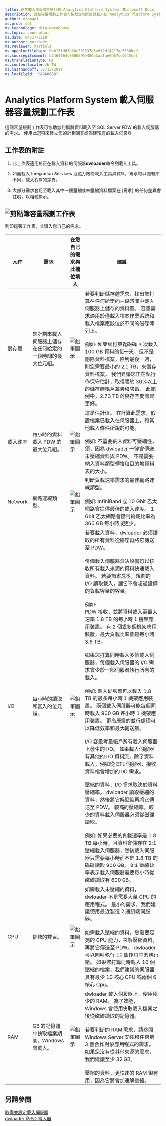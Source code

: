 ```yaml
---
title: 正在載入伺服器容量計劃-Analytics Platform System |Microsoft Docs
description: 這個容量規劃工作表可協助您判斷針對載入到 Analytics Platform System Parallel Data Warehouse 的資料載入伺服器的需求。 」
author: mzaman1
ms.prod: sql
ms.technology: data-warehouse
ms.topic: conceptual
ms.date: 04/17/2018
ms.author: murshedz
ms.reviewer: martinle
ms.openlocfilehash: 0bb15fdd3b20c538237b3e012df4217ad5568bad
ms.sourcegitcommit: b2464064c0566590e486a3aafae6d67ce2645cef
ms.translationtype: MT
ms.contentlocale: zh-TW
ms.lasthandoff: 07/15/2019
ms.locfileid: "67960669"
---
```

# <a name="loading-server-capacity-planning-worksheet-for-analytics-platform-system"></a>Analytics Platform System 載入伺服器容量規劃工作表
這個容量規劃工作表可協助您判斷將資料載入至 SQL Server PDW 的載入伺服器的需求。 使用此選項來建立您的計劃購買或佈建現有的載入伺服器。  
  
## <a name="worksheet-notes"></a>工作表的附註
  
1.  此工作表適用於正在載入資料的伺服器**dwloader**命令列載入工具。  
  
2.  如需載入 Integration Services 或協力廠商載入工具與資料，需求可以而有所不同，載入程序的差異。  
  
3.  大部分需求套用至載入其中一個壓縮或未壓縮資料檔案在 [需求] 的任何差異會註明，以粗體顯示。  
  
## <a name="clipboardmediaclipboard-iconpng-clipboard-capacity-planning-worksheet"></a>![剪貼簿](media/clipboard-icon.png "剪貼簿")容量規劃工作表  
  
列印這張工作表，並填入您自己的需求。  
  
|元件|需求|在您自己的需求與此欄位填入|建議|  
|-------------|---------------|--------------------------------------------------|-------------------|  
|儲存體|您計劃來載入伺服器上儲存在任何給定的一段時間的最大位元組。|![鉛筆圖示](media/pencil-icon.png "鉛筆圖示")|若要判斷儲存體需求，找出您打算在任何給定的一段時間中載入伺服器上儲存的資料量。  容量需求適用於僅載入檔案作業系統和載入檔案應該位於不同的磁碟陣列上。<br /><br />例如: 如果您打算從磁碟 3 次載入 100 GB 資料的每一天，但不是刪除資料檔案，直到最後一週，則您需要最小的 2.1 TB，來儲存資料檔案。 我們建議您正在執行作保守估計，取得關於 30%以上的儲存體帳戶差異和成長。  此範例中，2.73 TB 的儲存空間會是更好。|  
|載入速率|每小時的資料載入 PDW 的最大位元組。|![鉛筆圖示](media/pencil-icon.png "鉛筆圖示")|這是估計值。 在計算此需求，假設檔案已載入在伺服器上，和其他載入條件所說的可能。<br /><br />例如: 不需要納入資料可壓縮性，須，因為 dwloader 一律會傳送未壓縮資料與 PDW。 不是需要納入資料類型轉換和目的地資料表的大小。|  
|Network|網路連線類型。|![鉛筆圖示](media/pencil-icon.png "鉛筆圖示")|判斷負載速率需求的最佳網路連線類型。<br /><br />例如: InfiniBand 或 10 Gbit 乙太網路會提供最佳的載入速度。 1 Gbit 乙太網路會限制負載比率為 360 GB 每小時或更少。|  
|I/O|每小時的讀取和寫入的位元組。|![鉛筆圖示](media/pencil-icon.png "鉛筆圖示")|若要載入資料，dwloader 必須讀取的所有資料從磁碟再將它傳送至 PDW。<br /><br />每個載入伺服器無法設備可以接收所有載入來源的資料快速載入資料。 若要節省成本，規劃的 I/O 讀取載入，讓它不會超過設備的負載容量的容量。<br /><br />例如:<br />PDW 接收，並將資料載入至最大速率 1.8 TB 的每小時 1 機架應用裝置。 有 2 個或多個機架應用裝置，最大負載比率會是每小時 3.6 TB。<br /><br />如果您打算同時載入多個載入伺服器，每個載入伺服器的 I/O 需求會少於一部伺服器執行所有的載入。<br /><br />例如: 載入伺服器可以載入 1.8 TB 的最多每小時 1 機架應用裝置。 兩個載入伺服器可能每個同時載入 900 GB 每小時 1 機架應用裝置。 更高層級的並行處理可以降低效率和最大輸送量。<br /><br />I/O 容量考量帳戶所有載入伺服器上發生的 I/O。 如果載入伺服器有其他的 I/O 資料流，除了資料載入，例如從 ETL 伺服器，接收資料檔會增加的 I/O 需求。<br /><br />壓縮的資料，I/O 需求取決於資料壓縮率。 dwloader 讀取壓縮的資料，然後將它解壓縮再將它傳送至 PDW。 較高的壓縮率，較少的資料載入伺服器必須從磁碟讀取。<br /><br />例如: 如果必要的負載速率是 1.8 TB 每小時，且資料會儲存在 2:1 壓縮載入伺服器，然後載入伺服器只需要每小時而不是 1.8 TB 的磁碟讀取 900 GB。 3:1 壓縮比率表示載入伺服器需要每小時從磁碟讀取有 600 GB。|  
|CPU|插槽的數目。|![鉛筆圖示](media/pencil-icon.png "鉛筆圖示")|如需載入未壓縮的資料，dwloader 不是需要大量 CPU 的應用程式。  最小的需求，我們建議使用最近製造 2 通訊端伺服器。<br /><br />如需載入壓縮的資料，您需要足夠的 CPU 能力，來解壓縮資料，再將它傳送至 PDW。 dwloader 可以同時執行 10 個作用中的執行緒。 如果您打算同時載入 10 個壓縮的檔案，我們建議的伺服器具有最少 10 核心 CPU 或兩個 6 核心 Cpu。|  
|RAM|GB 的記憶體中快取檔案期間，Windows 會載入。|![鉛筆圖示](media/pencil-icon.png "鉛筆圖示")|dwloader 載入伺服器上，使用極少的 RAM。 為了效能，Windows 會使用快取載入檔案之後從磁碟讀取的記憶體。<br /><br />若要判斷的 RAM 需求，請參閱 Windows Server 安裝和任何第 3 個合作對象應用程式的需求。 如果您沒有從其他來源的需求，我們建議至少 32 GB。<br /><br />壓縮的資料，更快速的 RAM 很有用，因為它將會加速解壓縮。|  
  
## <a name="see-also"></a>另請參閱  
[取得並設定載入伺服器](acquire-and-configure-loading-server.md)  
[dwloader 命令列載入器](dwloader.md)  
  
